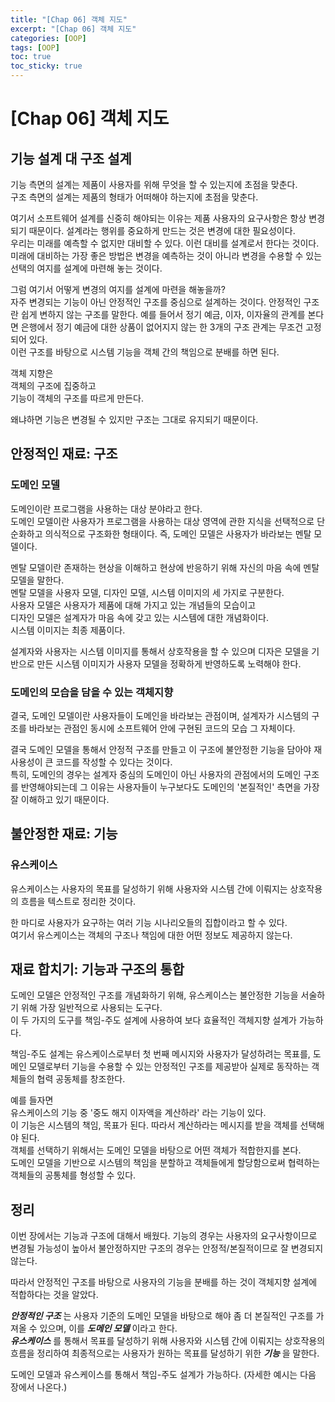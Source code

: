 ```yaml
---
title: "[Chap 06] 객체 지도"
excerpt: "[Chap 06] 객체 지도"
categories: [OOP]
tags: [OOP]
toc: true
toc_sticky: true
---
```


# [Chap 06] 객체 지도

## 기능 설계 대 구조 설계

기능 측면의 설계는 제품이 사용자를 위해 무엇을 할 수 있는지에 초점을 맞춘다. <br>
구조 측면의 설계는 제품의 형태가 어떠해야 하는지에 초점을 맞춘다. <br>

여기서 소프트웨어 설계를 신중히 해야되는 이유는 제품 사용자의 요구사항은 항상 변경되기 때문이다. 설계라는 행위를 중요하게 만드는 것은 변경에 대한 필요성이다. <br>
우리는 미래를 예측할 수 없지만 대비할 수 있다. 이런 대비를 설계로서 한다는 것이다. 미래에 대비하는 가장 좋은 방법은 변경을 예측하는 것이 아니라 변경을 수용할 수 있는 선택의 여지를 설계에 마련해 놓는 것이다. <br>

그럼 여기서 어떻게 변경의 여지를 설계에 마련을 해놓을까? <br>
자주 변경되는 기능이 아닌 안정적인 구조를 중심으로 설계하는 것이다. 안정적인 구조란 쉽게 변하지 않는 구조를 말한다. 예를 들어서 정기 예금, 이자, 이자율의 관계를 본다면 은행에서 정기 예금에 대한 상품이 없어지지 않는 한 3개의 구조 관계는 무조건 고정되어 있다. <br>
이런 구조를 바탕으로 시스템 기능을 객체 간의 책임으로 분배를 하면 된다. <br>

객체 지향은 <br>
객체의 구조에 집중하고 <br>
기능이 객체의 구조를 따르게 만든다. <br>

왜냐하면 기능은 변경될 수 있지만 구조는 그대로 유지되기 때문이다.

## 안정적인 재료: 구조

### 도메인 모델

도메인이란 프로그램을 사용하는 대상 분야라고 한다. <br>
도메인 모델이란 사용자가 프로그램을 사용하는 대상 영역에 관한 지식을 선택적으로 단순화하고 의식적으로 구조화한 형태이다. 즉, 도메인 모델은 사용자가 바라보는 멘탈 모델이다. <br>

멘탈 모델이란 존재하는 현상을 이해하고 현상에 반응하기 위해 자신의 마음 속에 멘탈 모델을 말한다. <br>
멘탈 모델을 사용자 모델, 디자인 모델, 시스템 이미지의 세 가지로 구분한다. <br>
사용자 모델은 사용자가 제품에 대해 가지고 있는 개념들의 모습이고 <br>
디자인 모델은 설계자가 마음 속에 갖고 있는 시스템에 대한 개념화이다. <br>
시스템 이미지는 최종 제품이다. <br>

설계자와 사용자는 시스템 이미지를 통해서 상호작용을 할 수 있으며 디자은 모델을 기반으로 만든 시스템 이미지가 사용자 모델을 정확하게 반영하도록 노력해야 한다. <br>

### 도메인의 모습을 담을 수 있는 객체지향

결국, 도메인 모델이란 사용자들이 도메인을 바라보는 관점이며, 설계자가 시스템의 구조를 바라보는 관점인 동시에 소프트웨어 안에 구현된 코드의 모습 그 자체이다. <br>

결국 도메인 모델을 통해서 안정적 구조를 만들고 이 구조에 불안정한 기능을 담아야 재사용성이 큰 코드를 작성할 수 있다는 것이다. <br>
특히, 도메인의 경우는 설계자 중심의 도메인이 아닌 사용자의 관점에서의 도메인 구조를 반영해야되는데 그 이유는 사용자들이 누구보다도 도메인의 '본질적인' 측면을 가장 잘 이해하고 있기 때문이다.

## 불안정한 재료: 기능

### 유스케이스

유스케이스는 사용자의 목표를 달성하기 위해 사용자와 시스템 간에 이뤄지는 상호작용의 흐름을 텍스트로 정리한 것이다. <br>

한 마디로 사용자가 요구하는 여러 기능 시나리오들의 집합이라고 할 수 있다. <br>
여기서 유스케이스는 객체의 구조나 책임에 대한 어떤 정보도 제공하지 않는다.

## 재료 합치기: 기능과 구조의 통합

도메인 모델은 안정적인 구조를 개념화하기 위해, 유스케이스는 불안정한 기능을 서술하기 위해 가장 일반적으로 사용되는 도구다. <br>
이 두 가지의 도구를 책임-주도 설계에 사용하여 보다 효율적인 객체지향 설계가 가능하다. <br>

책임-주도 설계는 유스케이스로부터 첫 번째 메시지와 사용자가 달성하려는 목표를, 도메인 모델로부터 기능을 수용할 수 있는 안정적인 구조를 제공받아 실제로 동작하는 객체들의 협력 공동체를 창조한다. <br>

예를 들자면 <br>
유스케이스의 기능 중 '중도 해지 이자액을 계산하라' 라는 기능이 있다. <br>
이 기능은 시스템의 책임, 목표가 된다. 따라서 계산하라는 메시지를 받을 객체를 선택해야 된다. <br>
객체를 선택하기 위해서는 도메인 모델을 바탕으로 어떤 객체가 적합한지를 본다. <br>
도메인 모델을 기반으로 시스템의 책임을 분할하고 객체들에게 할당함으로써 협력하는 객체들의 공통체를 형성할 수 있다.

## 정리

이번 장에서는 기능과 구조에 대해서 배웠다. 기능의 경우는 사용자의 요구사항이므로 변경될 가능성이 높아서 불안정하지만 구조의 경우는 안정적/본질적이므로 잘 변경되지 않는다. <br>

따라서 안정적인 구조를 바탕으로 사용자의 기능을 분배를 하는 것이 객체지향 설계에 적합하다는 것을 알았다. <br>

**_안정적인 구조_** 는 사용자 기준의 도메인 모델을 바탕으로 해야 좀 더 본질적인 구조를 가져올 수 있으며, 이를 **_도메인 모델_** 이라고 한다. <br>
**_유스케이스_** 를 통해서 목표를 달성하기 위해 사용자와 시스템 간에 이뤄지는 상호작용의 흐름을 정리하여 최종적으로는 사용자가 원하는 목표를 달성하기 위한 **_기능_** 을 말한다. <br>

도메인 모델과 유스케이스를 통해서 책임-주도 설계가 가능하다. (자세한 예시는 다음 장에서 나온다.)
